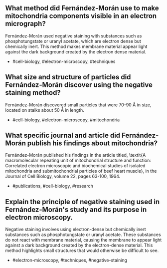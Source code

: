 ## What method did Fernández-Morán use to make mitochondria components visible in an electron micrograph?

Fernández-Morán used negative staining with substances such as phosphotungstate or uranyl acetate, which are electron dense but chemically inert. This method makes membrane material appear light against the dark background created by the electron dense material.

- #cell-biology, #electron-microscopy, #techniques

## What size and structure of particles did Fernández-Morán discover using the negative staining method?

Fernández-Morán discovered small particles that were 70-90 Å in size, located on stalks about 50 Å in length.

- #cell-biology, #electron-microscopy, #mitochondria

## What specific journal and article did Fernández-Morán publish his findings about mitochondria?

Fernández-Morán published his findings in the article titled, \textit{A macromolecular repeating unit of mitochondrial structure and function: Correlated electron microscopic and biochemical studies of isolated mitochondria and submitochondrial particles of beef heart muscle}, in the Journal of Cell Biology, volume 22, pages 63-100, 1964.

- #publications, #cell-biology, #research

## Explain the principle of negative staining used in Fernández-Morán's study and its purpose in electron microscopy.

Negative staining involves using electron-dense but chemically inert substances such as phosphotungstate or uranyl acetate. These substances do not react with membrane material, causing the membrane to appear light against a dark background created by the electron-dense material. This method highlights small structures that would otherwise be difficult to see.

- #electron-microscopy, #techniques, #negative-staining